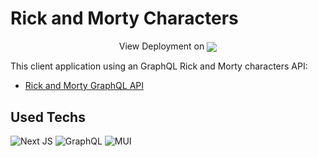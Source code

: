 # Rick and Morty Characters

<p align="center">
  View Deployment on 
  <a href="https://rick-and-morty-characters-iota.vercel.app/" target="_blank">
    <img align="center" src="https://img.shields.io/badge/vercel-%23000000.svg?style=for-the-badge&logo=vercel&logoColor=white">
  </a>
</p>

This client application using an GraphQL Rick and Morty characters API:
- [Rick and Morty GraphQL API](https://rickandmortyapi.com/graphql)

## Used Techs

![Next JS](https://img.shields.io/badge/Next-black?style=for-the-badge&logo=next.js&logoColor=white)
![GraphQL](https://img.shields.io/badge/-GraphQL-E10098?style=for-the-badge&logo=graphql&logoColor=white)
![MUI](https://img.shields.io/badge/MUI-%230081CB.svg?style=for-the-badge&logo=mui&logoColor=white)
